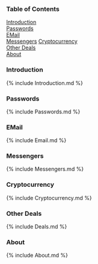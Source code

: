 ### Table of Contents  
[Introduction](#introduction)  
[Passwords](#passwords)  
[EMail](#email)  
[Messengers](#messengers)
[Cryptocurrency](#cryptocurrency)  
[Other Deals](#other-deals)    
[About](#about)  

### Introduction

{% include Introduction.md %}

### Passwords

{% include Passwords.md %}

### EMail

{% include Email.md %}

### Messengers

{% include Messengers.md %}

### Cryptocurrency

{% include Cryptocurrency.md %}

### Other Deals

{% include Deals.md %}

### About

{% include About.md %}

